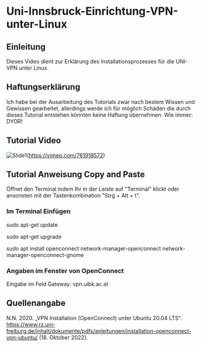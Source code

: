 # Uni-Innsbruck-Einrichtung-VPN-unter-Linux
## Einleitung

Dieses Video dient zur Erklärung des Installationsprozesses für die UNI-VPN unter Linux.

## Haftungserklärung

Ich habe bei der Ausarbeitung des Tutorials zwar nach bestem Wissen und Gewissen gearbeitet, allerdings werde ich für möglich Schäden die durch dieses Tutorial entstehen könnten keine Haftung übernehmen. Wie immer: DYOR!

## Tutorial Video

![Slide1](https://user-images.githubusercontent.com/54290469/196738231-4bd2f44d-c4c0-4ff2-84f6-7878411fa67d.jpg)(https://vimeo.com/761918572)

## Tutorial Anweisung Copy and Paste

Öffnet den Terminal indem Ihr in der Leiste auf "Terminal" klickt oder ansonsten mit der Tastenkombination "Strg + Alt + t".

### Im Terminal Einfügen

sudo apt-get update

sudo apt-get upgrade

sudo apt install openconnect network-manager-openconnect network-manager-openconnect-gnome

### Angaben im Fenster von OpenConnect

Eingabe im Feld Gateway: vpn.uibk.ac.at

## Quellenangabe
N.N. 2020. „VPN Installation (OpenConnect) unter Ubuntu 20.04 LTS“. https://www.rz.uni-freiburg.de/inhalt/dokumente/pdfs/anleitungen/installation-openconnect-vpn-ubuntu/ (18. Oktober 2022).
